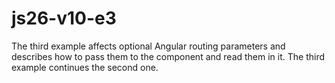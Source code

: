 # js26-v10-e3
The third example affects optional Angular routing parameters and describes how to pass them to the component and read them in it.
The third example continues the second one.
